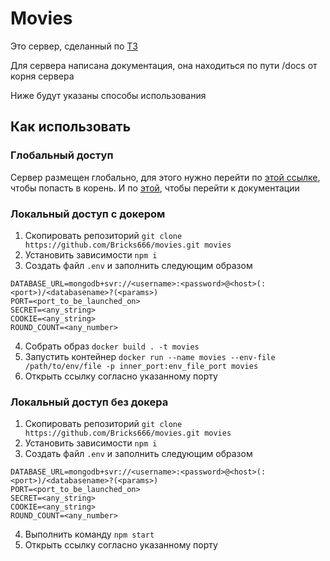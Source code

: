 # Movies

Это сервер, сделанный по [ТЗ](https://telegra.ph/Testovoe-zadanie---Junior-FullStack-Developer-06-17)

Для сервера написана документация, она находиться по пути /docs от корня сервера

Ниже будут указаны способы использования

## Как использовать

### Глобальный доступ

Сервер размещен глобально, для этого нужно перейти по [этой ссылке](https://movies-r5jl.onrender.com), чтобы попасть в корень. И по [этой](https://movies-r5jl.onrender.com/docs), чтобы перейти к документации

### Локальный доступ с **докером**

1. Скопировать репозиторий `git clone https://github.com/Bricks666/movies.git movies`
2. Установить зависимости `npm i`
3. Создать файл `.env` и заполнить следующим образом

```env
DATABASE_URL=mongodb+svr://<username>:<password>@<host>(:<port>)/<databasename>?(<params>)
PORT=<port_to_be_launched_on>
SECRET=<any_string>
COOKIE=<any_string>
ROUND_COUNT=<any_number>
```

4. Собрать образ `docker build . -t movies`
5. Запустить контейнер `docker run --name movies --env-file /path/to/env/file -p inner_port:env_file_port movies`
6. Открыть ссылку согласно указанному порту

### Локальный доступ без **докера**

1. Скопировать репозиторий `git clone https://github.com/Bricks666/movies.git movies`
2. Установить зависимости `npm i`
3. Создать файл `.env` и заполнить следующим образом

```env
DATABASE_URL=mongodb+svr://<username>:<password>@<host>(:<port>)/<databasename>?(<params>)
PORT=<port_to_be_launched_on>
SECRET=<any_string>
COOKIE=<any_string>
ROUND_COUNT=<any_number>
```

4. Выполнить команду `npm start`
5. Открыть ссылку согласно указанному порту
